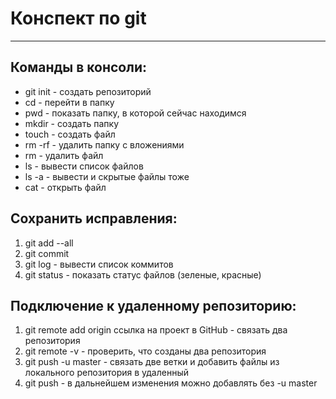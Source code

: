 # Конспект по git
---
## Команды в консоли:
- git init - создать репозиторий
- cd - перейти в папку
- pwd - показать папку, в которой сейчас находимся
- mkdir - создать папку
- touch - создать файл
- rm -rf - удалить папку с вложениями
- rm - удалить файл
- ls - вывести список файлов
- ls -a - вывести и скрытые файлы тоже 
- cat - открыть файл

## Сохранить исправления:
1. git add --all 
2. git commit
3. git log - вывести список коммитов
4. git status - показать статус файлов (зеленые, красные)

## Подключение к удаленному репозиторию:
1. git remote add origin ссылка на проект в GitHub - связать два репозитория
2. git remote -v - проверить, что созданы два репозитория
3. git push -u master - связать две ветки и добавить файлы из локального репозитория в удаленный
4. git push - в дальнейшем изменения можно добавлять без -u master